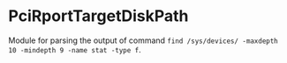 PciRportTargetDiskPath
======================

Module for parsing the output of command ``find /sys/devices/ -maxdepth 10 -mindepth 9 -name stat -type f``.